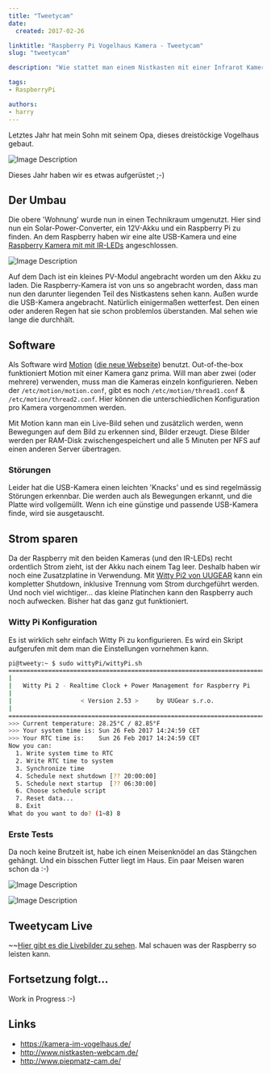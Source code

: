 ```yaml
---
title: "Tweetycam"
date:
  created: 2017-02-26

linktitle: "Raspberry Pi Vogelhaus Kamera - Tweetycam"
slug: "tweetycam"

description: "Wie stattet man einem Nistkasten mit einer Infrarot Kamera aus und einer zusätzlichen USB Webcam. "

tags:
- RaspberryPi

authors:
- harry
---
```

Letztes Jahr hat mein Sohn mit seinem Opa, dieses dreistöckige Vogelhaus gebaut.

![Image Description](../images/20170226-Vogelhaus.png)

Dieses Jahr haben wir es etwas aufgerüstet ;-)

## Der Umbau

Die obere 'Wohnung' wurde nun in einen Technikraum umgenutzt. Hier sind nun ein Solar-Power-Converter, ein 12V-Akku und ein Raspberry Pi zu finden. An dem Raspberry haben wir eine alte  USB-Kamera und eine [Raspberry Kamera mit mit IR-LEDs](https://www.amazon.de/Kuman-Raspberry-Kamera-nachtsichttaugliches-Modelle/dp/B01ICNT3HC/ref=sr_1_2?ie=UTF8&qid=1488116625&sr=8-2&keywords=raspberry+kamera) angeschlossen.

<!-- more -->

![Image Description](../images/20170226-Technik_Vogelhaus.png)

Auf dem Dach ist ein kleines PV-Modul angebracht worden um den Akku zu laden.
Die Raspberry-Kamera ist von uns so angebracht worden, dass man nun den darunter liegenden Teil des Nistkastens sehen kann.
Außen wurde die USB-Kamera angebracht. Natürlich einigermaßen wetterfest. Den einen oder anderen Regen hat sie schon problemlos überstanden. Mal sehen wie lange die durchhält.

## Software

Als Software wird [Motion](http://www.lavrsen.dk/foswiki/bin/view/Motion/WebHome) ([die neue Webseite](https://motion-project.github.io)) benutzt. Out-of-the-box funktioniert Motion mit einer Kamera ganz prima. Will man aber zwei (oder mehrere) verwenden, muss man die Kameras einzeln konfigurieren. Neben der `/etc/motion/motion.conf`, gibt es noch `/etc/motion/thread1.conf` & `/etc/motion/thread2.conf`. Hier können die unterschiedlichen Konfiguration pro Kamera vorgenommen werden.

Mit Motion kann man ein Live-Bild sehen und zusätzlich werden, wenn Bewegungen auf dem Bild zu erkennen sind, Bilder erzeugt.
Diese Bilder werden per RAM-Disk zwischengespeichert und alle 5 Minuten per NFS auf einen anderen Server übertragen.

### Störungen

Leider hat die USB-Kamera einen leichten 'Knacks' und es sind regelmässig Störungen erkennbar. Die werden auch als Bewegungen erkannt, und die Platte wird vollgemüllt. Wenn ich eine günstige und passende USB-Kamera finde, wird sie ausgetauscht.

## Strom sparen

Da der Raspberry mit den beiden Kameras (und den IR-LEDs) recht ordentlich Strom zieht, ist der Akku nach einem Tag leer. Deshalb haben wir noch eine Zusatzplatine in Verwendung. Mit [Witty Pi2 von UUGEAR](http://www.uugear.com/product/wittypi2/) kann ein kompletter Shutdown, inklusive Trennung vom Strom durchgeführt werden. Und noch viel wichtiger... das kleine Platinchen kann den Raspberry auch noch aufwecken. Bisher hat das ganz gut funktioniert.

### Witty Pi Konfiguration

Es ist wirklich sehr einfach Witty Pi zu konfigurieren. Es wird ein Skript aufgerufen mit dem man die Einstellungen vornehmen kann.

```sh
pi@tweety:~ $ sudo wittyPi/wittyPi.sh
================================================================================
|                                                                              |
|   Witty Pi 2 - Realtime Clock + Power Management for Raspberry Pi            |
|                                                                              |
|                   < Version 2.53 >     by UUGear s.r.o.                      |
|                                                                              |
================================================================================
>>> Current temperature: 28.25°C / 82.85°F
>>> Your system time is: Sun 26 Feb 2017 14:24:59 CET
>>> Your RTC time is:    Sun 26 Feb 2017 14:24:59 CET
Now you can:
  1. Write system time to RTC
  2. Write RTC time to system
  3. Synchronize time
  4. Schedule next shutdown [?? 20:00:00]
  5. Schedule next startup  [?? 06:30:00]
  6. Choose schedule script
  7. Reset data...
  8. Exit
What do you want to do? (1~8) 8
```

### Erste Tests

Da noch keine Brutzeit ist, habe ich einen Meisenknödel an das Stängchen gehängt. Und ein bisschen Futter liegt im Haus. Ein paar Meisen waren schon da :-)

![Image Description](../images/20170226-Tweetycam_Meise_1.png)

![Image Description](../images/20170226-Tweetycam_Meise_2.png)

## Tweetycam Live

~~[Hier gibt es die Livebilder zu sehen](https://pixelchrome.org/blog/tweetycam-live/). Mal schauen was der Raspberry so leisten kann.

## Fortsetzung folgt...
Work in Progress :-)

## Links
- https://kamera-im-vogelhaus.de/
- http://www.nistkasten-webcam.de/
- http://www.piepmatz-cam.de/
